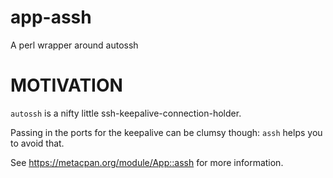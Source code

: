 app-assh
========

A perl wrapper around autossh

MOTIVATION
==========

`autossh` is a nifty little ssh-keepalive-connection-holder.

Passing in the ports for the keepalive can be clumsy though: `assh` helps you to avoid that.

See <https://metacpan.org/module/App::assh> for more information. 